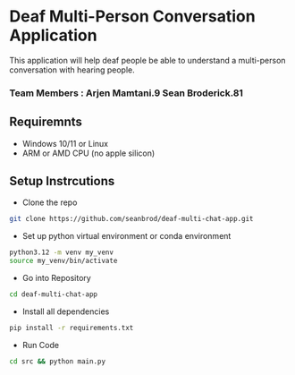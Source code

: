# Deaf Multi-Person Conversation Application
This application will help deaf people be able to understand a multi-person conversation with hearing people.

### Team Members : Arjen Mamtani.9 Sean Broderick.81

## Requiremnts
- Windows 10/11 or Linux
- ARM or AMD CPU (no apple silicon)


## Setup Instrcutions

- Clone the repo
```bash
git clone https://github.com/seanbrod/deaf-multi-chat-app.git
```
- Set up python virtual environment or conda environment
```bash
python3.12 -m venv my_venv
source my_venv/bin/activate
```
- Go into Repository
```bash
cd deaf-multi-chat-app
```
- Install all dependencies 
```bash
pip install -r requirements.txt
```
- Run Code
```bash
cd src && python main.py
```